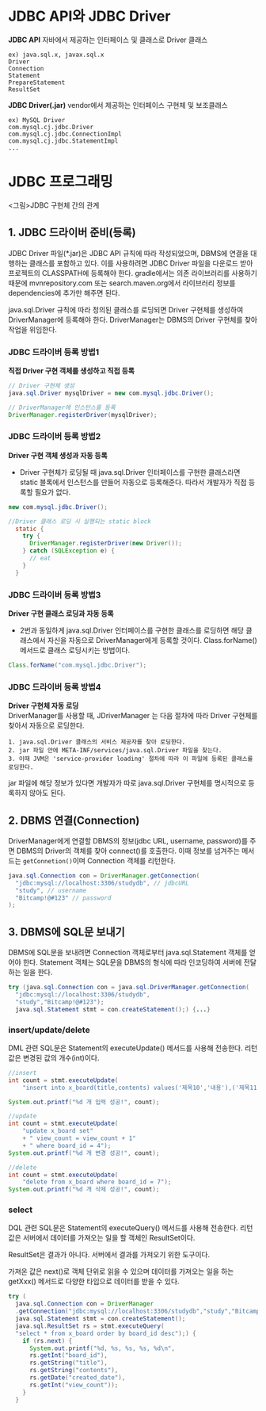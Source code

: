 # JDBC API와 JDBC Driver
**JDBC API**
자바에서 제공하는 인터페이스 및 클래스로 Driver 클래스
```
ex) java.sql.x, javax.sql.x
Driver
Connection
Statement
PrepareStatement
ResultSet
```

**JDBC Driver(.jar)**
vendor에서 제공하는 인터페이스 구현체 및 보조클래스
```
ex) MySQL Driver
com.mysql.cj.jdbc.Driver
com.mysql.cj.jdbc.ConnectionImpl
com.mysql.cj.jdbc.StatementImpl
...
```

# JDBC 프로그래밍
<그림>JDBC 구현체 간의 관계

## 1. JDBC 드라이버 준비(등록)
JDBC Driver 파일(*.jar)은 JDBC API 규칙에 따라 작성되었으며, DBMS에 연결을 대행하는 클래스를 포함하고 있다. 이를 사용하려면 JDBC Driver 파일을 다운로드 받아 프로젝트의 CLASSPATH에 등록해야 한다. gradle에서는 의존 라이브러리를 사용하기 때문에 mvnrepository.com 또는 search.maven.org에서 라이브러리 정보를 dependencies에 추가만 해주면 된다. 

java.sql.Driver 규칙에 따라 정의된 클래스를 로딩되면 Driver 구현체를 생성하여 DriverManager에 등록해야 한다. DriverManager는 DBMS의 Driver 구현체를 찾아 작업을 위임한다.

### JDBC 드라이버 등록 방법1
**직접 Driver 구현 객체를 생성하고 직접 등록**  
```java
// Driver 구현체 생성
java.sql.Driver mysqlDriver = new com.mysql.jdbc.Driver();

// DriverManager에 인스턴스를 등록
DriverManager.registerDriver(mysqlDriver);
```

### JDBC 드라이버 등록 방법2
**Driver 구현 객체 생성과 자동 등록**  
- Driver 구현체가 로딩될 때 java.sql.Driver 인터페이스를 구현한 클래스라면 static 블록에서 인스턴스를 만들어 자동으로 등록해준다. 따라서 개발자가 직접 등록할 필요가 없다.
```java
new com.mysql.jdbc.Driver();

//Driver 클래스 로딩 시 실행되는 static block
  static {
    try {
      DriverManager.registerDriver(new Driver());
    } catch (SQLException e) {
      // eat
    }
  }
```
### JDBC 드라이버 등록 방법3
**Driver 구현 클래스 로딩과 자동 등록**  
- 2번과 동일하게 java.sql.Driver 인터페이스를 구현한 클래스를 로딩하면 해당 클래스에서 자신을 자동으로 DriverManager에게 등록할 것이다. Class.forName() 메서드로 클래스 로딩시키는 방법이다.
```java
Class.forName("com.mysql.jdbc.Driver");
```

### JDBC 드라이버 등록 방법4
**Driver 구현체 자동 로딩**  
DriverManager를 사용할 때, JDriverManager 는 다음 절차에 따라 Driver 구현체를 찾아서 자동으로 로딩한다.
```
1. java.sql.Driver 클래스의 서비스 제공자를 찾아 로딩한다.
2. jar 파일 안에 META-INF/services/java.sql.Driver 파일을 찾는다.
3. 이때 JVM은 'service-provider loading' 절차에 따라 이 파일에 등록된 클래스를 로딩한다.
```

jar 파일에 해당 정보가 있다면 개발자가 따로 java.sql.Driver 구현체를 명시적으로 등록하지 않아도 된다.


## 2. DBMS 연결(Connection)
DriverManager에게 연결할 DBMS의 정보(jdbc URL, username, password)를 주면 DBMS의 Driver의 객체를 찾아 connect()를 호출한다. 이때 정보를 넘겨주는 메서드는 `getConnetion()`이며 Connection 객체를 리턴한다. 
```java
java.sql.Connection con = DriverManager.getConnection(
  "jdbc:mysql://localhost:3306/studydb", // jdbcURL
  "study", // username
  "Bitcamp!@#123" // password
);
```

## 3. DBMS에 SQL문 보내기 
DBMS에 SQL문을 보내려면 Connection 객체로부터 java.sql.Statement 객체를 얻어야 한다. Statement 객체는 SQL문을 DBMS의 형식에 따라 인코딩하여 서버에 전달하는 일을 한다. 
```java
try (java.sql.Connection con = java.sql.DriverManager.getConnection(
  "jdbc:mysql://localhost:3306/studydb",
  "study","Bitcamp!@#123");
  java.sql.Statement stmt = con.createStatement();) {...}
```
### insert/update/delete
DML 관련 SQL문은 Statement의 executeUpdate() 메서드를 사용해 전송한다. 리턴값은 변경된 값의 개수(int)이다.
```java
//insert
int count = stmt.executeUpdate(
    "insert into x_board(title,contents) values('제목10','내용'),('제목11','내용')");

System.out.printf("%d 개 입력 성공!", count);

//update
int count = stmt.executeUpdate(
    "update x_board set"
    + " view_count = view_count + 1"
    + " where board_id = 4");
System.out.printf("%d 개 변경 성공!", count);

//delete
int count = stmt.executeUpdate(
    "delete from x_board where board_id = 7");
System.out.printf("%d 개 삭제 성공!", count);
```

### select
DQL 관련 SQL문은 Statement의 executeQuery() 메서드를 사용해 전송한다. 리턴값은 서버에서 데이터를 가져오는 일을 할 객체인 ResultSet이다.

ResultSet은 결과가 아니다. 서버에서 결과를 가져오기 위한 도구이다.  

가져온 값은 next()로 객체 단위로 읽을 수 있으며
데이터를 가져오는 일을 하는 getXxx() 메서드로 다양한 타입으로 데이터를 받을 수 있다.

```java
try (
  java.sql.Connection con = DriverManager
  .getConnection("jdbc:mysql://localhost:3306/studydb","study","Bitcamp!@#123");
  java.sql.Statement stmt = con.createStatement();
  java.sql.ResultSet rs = stmt.executeQuery(
  "select * from x_board order by board_id desc");) {
    if (rs.next) {
      System.out.printf("%d, %s, %s, %s, %d\n",
      rs.getInt("board_id"),
      rs.getString("title"),
      rs.getString("contents"),
      rs.getDate("created_date"),
      rs.getInt("view_count"));
    }
  }
```




